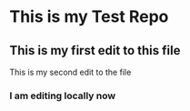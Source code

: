 # This is my Test Repo

## This is my first edit to this file

This is my second edit to the file

### I am editing locally now
